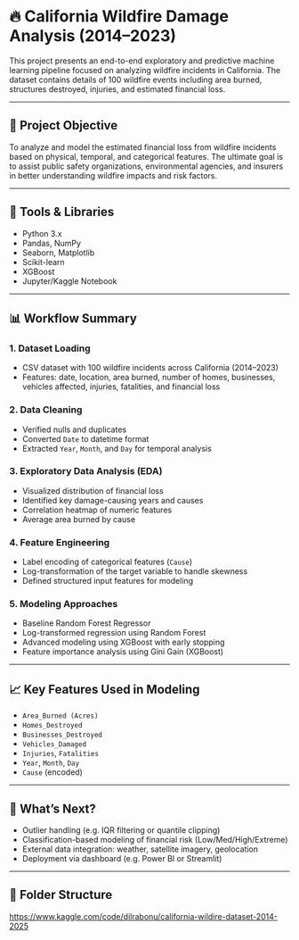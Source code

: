 
# 🔥 California Wildfire Damage Analysis (2014–2023)

This project presents an end-to-end exploratory and predictive machine learning pipeline focused on analyzing wildfire incidents in California. The dataset contains details of 100 wildfire events including area burned, structures destroyed, injuries, and estimated financial loss.

---

## 📌 Project Objective

To analyze and model the estimated financial loss from wildfire incidents based on physical, temporal, and categorical features. The ultimate goal is to assist public safety organizations, environmental agencies, and insurers in better understanding wildfire impacts and risk factors.

---

## 🧰 Tools & Libraries

- Python 3.x
- Pandas, NumPy
- Seaborn, Matplotlib
- Scikit-learn
- XGBoost
- Jupyter/Kaggle Notebook

---

## 📊 Workflow Summary

### 1. **Dataset Loading**
- CSV dataset with 100 wildfire incidents across California (2014–2023)
- Features: date, location, area burned, number of homes, businesses, vehicles affected, injuries, fatalities, and financial loss

### 2. **Data Cleaning**
- Verified nulls and duplicates
- Converted `Date` to datetime format
- Extracted `Year`, `Month`, and `Day` for temporal analysis

### 3. **Exploratory Data Analysis (EDA)**
- Visualized distribution of financial loss
- Identified key damage-causing years and causes
- Correlation heatmap of numeric features
- Average area burned by cause

### 4. **Feature Engineering**
- Label encoding of categorical features (`Cause`)
- Log-transformation of the target variable to handle skewness
- Defined structured input features for modeling

### 5. **Modeling Approaches**
- Baseline Random Forest Regressor
- Log-transformed regression using Random Forest
- Advanced modeling using XGBoost with early stopping
- Feature importance analysis using Gini Gain (XGBoost)

---

## 📈 Key Features Used in Modeling

- `Area_Burned (Acres)`
- `Homes_Destroyed`
- `Businesses_Destroyed`
- `Vehicles_Damaged`
- `Injuries`, `Fatalities`
- `Year`, `Month`, `Day`
- `Cause` (encoded)

---

## 🧠 What’s Next?

- Outlier handling (e.g. IQR filtering or quantile clipping)
- Classification-based modeling of financial risk (Low/Med/High/Extreme)
- External data integration: weather, satellite imagery, geolocation
- Deployment via dashboard (e.g. Power BI or Streamlit)

---

## 📂 Folder Structure


https://www.kaggle.com/code/dilrabonu/california-wildire-dataset-2014-2025
